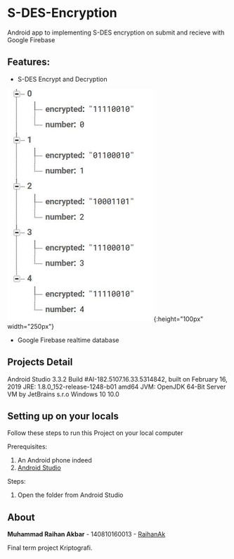 # S-DES-Encryption
Android app to implementing S-DES encryption on submit and recieve with Google Firebase

## Features:
- S-DES Encrypt and Decryption 

![Alt text](/pictures/Encrypt.JPG?raw=true "S-DES Encrypted"){:height="100px" width="250px"}
- Google Firebase realtime database

## Projects Detail
Android Studio 3.3.2
Build #AI-182.5107.16.33.5314842, built on February 16, 2019
JRE: 1.8.0_152-release-1248-b01 amd64
JVM: OpenJDK 64-Bit Server VM by JetBrains s.r.o
Windows 10 10.0

## Setting up on your locals
Follow these steps to run this Project on your local computer

Prerequisites:
1. An Android phone indeed
2. [Android Studio](https://developer.android.com/studio/)

Steps:
1. Open the folder from Android Studio


## About
**Muhammad Raihan Akbar** - 140810160013 - [RaihanAk](https://github.com/RaihanAk)

Final term project Kriptografi.
